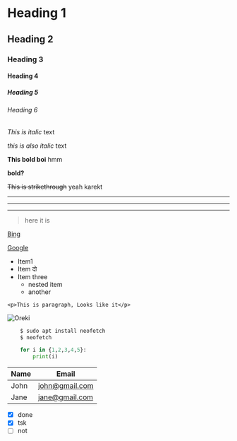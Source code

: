 <!-- Headings -->
# Heading 1
## Heading 2
### Heading 3
#### Heading 4
##### Heading 5
###### Heading 6

<!-- Italics -->
*This is italic* text

_this is also italic_ text

<!-- Bold -->
**This bold boi** hmm

__bold?__

<!-- Strikethrough -->
~~This is strikethrough~~ yeah karekt

<!-- Horizontal rule -->

---
---
___

<!-- Blockqoute -->
>here it is

<!-- Links -->
[Bing](https://www.bing.com/)

[Google](https://www.google.com/ "I'm feeling lucky")

<!-- UL -->
* Item1
* Item दो
* Item three
    * nested item 
    * another

<!-- Inline Code block -->
`<p>This is paragraph, Looks like it</p>`

<!-- Images -->
![Oreki](https://imgur.com/evYwNbV)

<!-- Github md -->

<!-- codeblocks -->
``` bash
    $ sudo apt install neofetch
    $ neofetch
```
```python
    for i in {1,2,3,4,5}:
        print(i)
```

<!-- Tables -->
| Name | Email          |
| ---- | -------------- |
| John | john@gmail.com |
| Jane | jane@gmail.com |

<!-- Task list -->
* [x] done
* [x] tsk
* [ ] not
